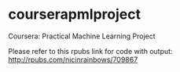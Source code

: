 # courserapmlproject
Coursera: Practical Machine Learning Project

Please refer to this rpubs link for code with output:
http://rpubs.com/nicinrainbows/709867
